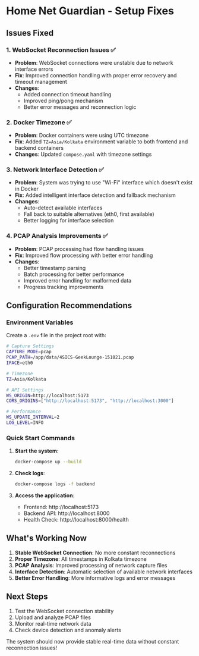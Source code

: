 # Home Net Guardian - Setup Fixes

## Issues Fixed

### 1. WebSocket Reconnection Issues ✅
- **Problem**: WebSocket connections were unstable due to network interface errors
- **Fix**: Improved connection handling with proper error recovery and timeout management
- **Changes**: 
  - Added connection timeout handling
  - Improved ping/pong mechanism
  - Better error messages and reconnection logic

### 2. Docker Timezone ✅
- **Problem**: Docker containers were using UTC timezone
- **Fix**: Added `TZ=Asia/Kolkata` environment variable to both frontend and backend containers
- **Changes**: Updated `compose.yaml` with timezone settings

### 3. Network Interface Detection ✅
- **Problem**: System was trying to use "Wi-Fi" interface which doesn't exist in Docker
- **Fix**: Added intelligent interface detection and fallback mechanism
- **Changes**: 
  - Auto-detect available interfaces
  - Fall back to suitable alternatives (eth0, first available)
  - Better logging for interface selection

### 4. PCAP Analysis Improvements ✅
- **Problem**: PCAP processing had flow handling issues
- **Fix**: Improved flow processing with better error handling
- **Changes**:
  - Better timestamp parsing
  - Batch processing for better performance
  - Improved error handling for malformed data
  - Progress tracking improvements

## Configuration Recommendations

### Environment Variables
Create a `.env` file in the project root with:

```bash
# Capture Settings
CAPTURE_MODE=pcap
PCAP_PATH=/app/data/4SICS-GeekLounge-151021.pcap
IFACE=eth0

# Timezone
TZ=Asia/Kolkata

# API Settings
WS_ORIGIN=http://localhost:5173
CORS_ORIGINS=["http://localhost:5173", "http://localhost:3000"]

# Performance
WS_UPDATE_INTERVAL=2
LOG_LEVEL=INFO
```

### Quick Start Commands

1. **Start the system**:
   ```bash
   docker-compose up --build
   ```

2. **Check logs**:
   ```bash
   docker-compose logs -f backend
   ```

3. **Access the application**:
   - Frontend: http://localhost:5173
   - Backend API: http://localhost:8000
   - Health Check: http://localhost:8000/health

## What's Working Now

1. **Stable WebSocket Connection**: No more constant reconnections
2. **Proper Timezone**: All timestamps in Kolkata timezone
3. **PCAP Analysis**: Improved processing of network capture files
4. **Interface Detection**: Automatic selection of available network interfaces
5. **Better Error Handling**: More informative logs and error messages

## Next Steps

1. Test the WebSocket connection stability
2. Upload and analyze PCAP files
3. Monitor real-time network data
4. Check device detection and anomaly alerts

The system should now provide stable real-time data without constant reconnection issues!
